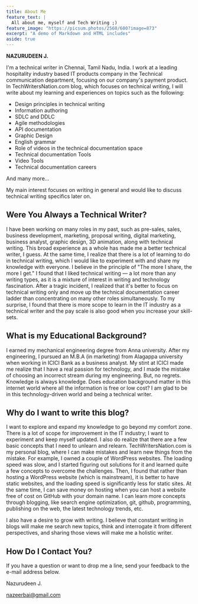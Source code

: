 ```yaml
---
title: About Me
feature_text: |
  All about me, myself and Tech Writing ;)
feature_image: "https://picsum.photos/2560/600?image=873"
excerpt: "A demo of Markdown and HTML includes"
aside: true
---
```


**NAZURUDEEN J.**

I'm a technical writer in Chennai, Tamil Nadu, India. I work at a leading hospitality industry based IT products company in the Technical communication department, focusing on our company's payment product.
In TechWritersNation.com blog, which focuses on technical writing, I will write about my learning and experiences on topics such as the following:
  * Design principles in technical writing
  * Information authoring
  * SDLC and DDLC
  * Agile methodologies
  * API documentation
  * Graphic Design
  * English grammar
  * Role of videos in the technical documentation space
  * Technical documentation Tools
  * Video Tools
  * Technical documentation careers

And many more...

My main interest focuses on writing in general and would like to discuss technical writing specifics later on.

## Were You Always a Technical Writer?

I have been working on many roles in my past, such as pre-sales, sales, business development, marketing, proposal writing, digital marketing, business analyst, graphic design, 3D animation, along with technical writing. This broad experience as a whole has made me a better technical writer, I guess. At the same time, I realize that there is a lot of learning to do in technical writing, which I would like to experiment with and share my knowledge with everyone. I believe in the principle of "The more I share, the more I get."
I found that I liked technical writing — a lot more than any writing types, as it is a mixture of interest in writing and technology fascination. After a tragic incident, I realized that it's better to focus on technical writing only and move up the technical documentation career ladder than concentrating on many other roles simultaneously. To my surprise, I found that there is more scope to learn in the IT industry as a technical writer and the pay scale is also good when you increase your skill-sets.

## What is my Educational Background?
I earned my mechanical engineering degree from Anna university. After my engineering, I pursued an M.B.A (in marketing) from Alagappa university when working in ICICI Bank as a business analyst.
My stint at ICICI made me realize that I have a real passion for technology, and I made the mistake of choosing an incorrect stream during my engineering. But, no regrets. Knowledge is always knowledge. Does education background matter in this internet world where all the information is free or low cost? I am glad to be in this technology-driven world and being a technical writer.

## Why do I want to write this blog?
I want to explore and expand my knowledge to go beyond my comfort zone. There is a lot of scope for improvement in the IT industry; I want to experiment and keep myself updated. I also do realize that there are a few basic concepts that I need to unlearn and relearn.
TechWritersNation.com is my personal blog, where I can make mistakes and learn new things from the mistake.
For example, I owned a couple of WordPress websites. The loading speed was slow, and I started figuring out solutions for it and learned quite a few concepts to overcome the challenges. Then, I found that rather than hosting a WordPress website (which is mainstream), it is better to have static websites, and the loading speed is significantly less for static sites. At the same time, I can save money on hosting when you can host a website free of cost on GitHub with your domain name. I can learn more concepts through blogging, like search engine optimization, git, github, programming, publishing on the web, the latest technology trends, etc.

I also have a desire to grow with writing. I believe that constant writing in blogs will make me search new topics, think and interrogate it from different perspectives, and sharing those views will make me a holistic writer.

## How Do I Contact You?
If you have a question or want to drop me a line, send your feedback to the e-mail address below.

Nazurudeen J.

nazeerbai@gmail.com
